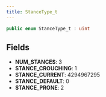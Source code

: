 ```yaml
---
title: StanceType_t
---
```


```csharp
public enum StanceType_t : uint
```

## Fields

- **NUM_STANCES**: 3
- **STANCE_CROUCHING**: 1
- **STANCE_CURRENT**: 4294967295
- **STANCE_DEFAULT**: 0
- **STANCE_PRONE**: 2


